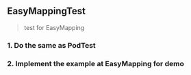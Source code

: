 ## EasyMappingTest

> test for EasyMapping

### 1. Do the same as PodTest

### 2. Implement the example at EasyMapping for demo
